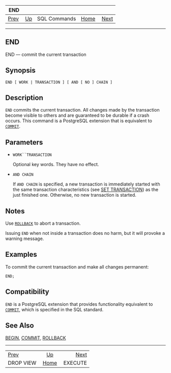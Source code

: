 <!--?xml version="1.0" encoding="UTF-8" standalone="no"?-->

|                   END                  |                                        |              |                                                       |                                     |
| :------------------------------------: | :------------------------------------- | :----------: | ----------------------------------------------------: | ----------------------------------: |
| [Prev](sql-dropview.html "DROP VIEW")  | [Up](sql-commands.html "SQL Commands") | SQL Commands | [Home](index.html "PostgreSQL 17devel Documentation") |  [Next](sql-execute.html "EXECUTE") |

***

[]()

## END

END — commit the current transaction

## Synopsis

    END [ WORK | TRANSACTION ] [ AND [ NO ] CHAIN ]

## Description

`END` commits the current transaction. All changes made by the transaction become visible to others and are guaranteed to be durable if a crash occurs. This command is a PostgreSQL extension that is equivalent to [`COMMIT`](sql-commit.html "COMMIT").

## Parameters

*   `WORK``TRANSACTION`

    Optional key words. They have no effect.

*   `AND CHAIN`

    If `AND CHAIN` is specified, a new transaction is immediately started with the same transaction characteristics (see [SET TRANSACTION](sql-set-transaction.html "SET TRANSACTION")) as the just finished one. Otherwise, no new transaction is started.

## Notes

Use [`ROLLBACK`](sql-rollback.html "ROLLBACK") to abort a transaction.

Issuing `END` when not inside a transaction does no harm, but it will provoke a warning message.

## Examples

To commit the current transaction and make all changes permanent:

    END;

## Compatibility

`END` is a PostgreSQL extension that provides functionality equivalent to [`COMMIT`](sql-commit.html "COMMIT"), which is specified in the SQL standard.

## See Also

[BEGIN](sql-begin.html "BEGIN"), [COMMIT](sql-commit.html "COMMIT"), [ROLLBACK](sql-rollback.html "ROLLBACK")

***

|                                        |                                                       |                                     |
| :------------------------------------- | :---------------------------------------------------: | ----------------------------------: |
| [Prev](sql-dropview.html "DROP VIEW")  |         [Up](sql-commands.html "SQL Commands")        |  [Next](sql-execute.html "EXECUTE") |
| DROP VIEW                              | [Home](index.html "PostgreSQL 17devel Documentation") |                             EXECUTE |
